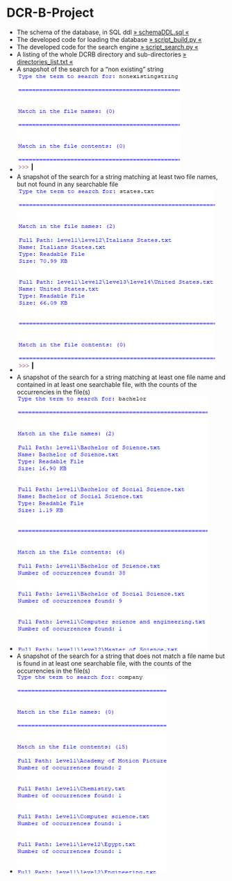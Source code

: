 # DCR-B-Project

- The schema of the database, in SQL ddl [» schemaDDL.sql «](schemaDDL.sql)
- The developed code for loading the database [» script_build.py «](script_build.py)
- The developed code for the search engine [» script_search.py «](script_search.py)
- A listing of the whole DCRB directory and sub-directories [» directories_list.txt «](directories_list.txt)
- A snapshot of the search for a “non existing” string
- ![logo](nonexistingstring_snapshot.PNG)
- A snapshot of the search for a string matching at least two file names, but not found in any searchable file
- ![logo](2names_nocontent_snapshot.PNG)
- A snapshot of the search for a string matching at least one file name and contained in at least one searchable file, with the counts of the occurrencies in the file(s)
- ![logo](names_contents_snapshot.PNG)
- A snapshot of the search for a string that does not match a file name but is found in at least one searchable file, with the counts of the occurrencies in the file(s)
- ![logo](nonames_contents_snapshot.PNG)
